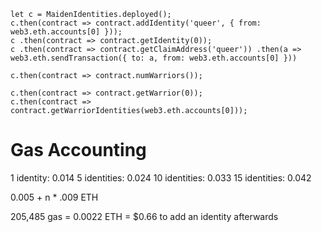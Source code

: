 ```
let c = MaidenIdentities.deployed();
c.then(contract => contract.addIdentity('queer', { from: web3.eth.accounts[0] }));
c .then(contract => contract.getIdentity(0));
c .then(contract => contract.getClaimAddress('queer')) .then(a => web3.eth.sendTransaction({ to: a, from: web3.eth.accounts[0] }))

c.then(contract => contract.numWarriors());

c.then(contract => contract.getWarrior(0));
c.then(contract => contract.getWarriorIdentities(web3.eth.accounts[0]));
```

Gas Accounting
========================
1 identity: 0.014
5 identities: 0.024
10 identities: 0.033
15 identities: 0.042

0.005 + n * .009 ETH

205,485 gas = 0.0022 ETH = $0.66 to add an identity afterwards
